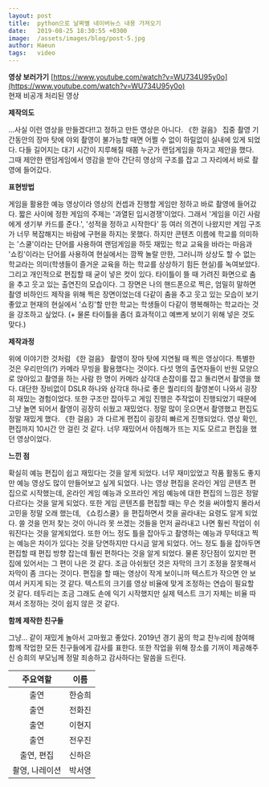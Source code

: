 ```yaml
---
layout: post
title:  python으로 날짜별 네이버뉴스 내용 가져오기
date:   2019-08-25 18:30:55 +0300
image:  /assets/images/blog/post-5.jpg
author: Haeun
tags:   video
---
```


**영상 보러가기** 
[https://www.youtube.com/watch?v=WU734U95y0o](https://www.youtube.com/watch?v=WU734U95y0o)
<br>현재 비공개 처리된 영상
 
**제작의도**

...사실 이런 영상을 만들겠다!!고 정하고 만든 영상은 아니다. 《한 걸음》 집중 촬영 기간동안의 장마 탓에 야외 촬영이 불가능할 때면 어쩔 수 없이 하릴없이 실내에 있게 되었다. 다들 길어지는 대기 시간이 지루해질 때쯤 누군가 랜덤게임을 하자고 제안을 했다. 그때 제안한 랜덤게임에서 영감을 받아 간단히 영상의 구조를 잡고 그 자리에서 바로 촬영에 들어갔다. 

**표현방법**

게임을 활용한 예능 영상이라 영상의 컨셉과 진행할 게임만 정하고 바로 촬영에 들어갔다. 짧은 사이에 정한 게임의 주제는 '과열된 입시경쟁'이었다. 그래서 '게임을 이긴 사람에게 생기부 카드를 준다.', '성적을 정하고 시작한다' 등 여러 의견이 나왔지만 게임 구조가 너무 복잡해지는 바람에 구현을 하지는 못했다. 하지만 콘텐츠 이름에 학교를 의미하는 '스쿨'이라는 단어를 사용하여 랜덤게임을 하듯 재밌는 학교 교육을 바라는 마음과 '쇼킹'이라는 단어를 사용하여 현실에서는 깜짝 놀랄 만한, 그러니까 상상도 할 수 없는 학교라는 의미(학생들이 즐거운 교육을 하는 학교를 상상하기 힘든 현실)를 녹여보았다. 그리고 개인적으로 편집할 때 굳이 넣은 컷이 있다. 타이틀이 뜰 때 가려진 화면으로 춤을 추고 웃고 있는 출연진의 모습이다. 그 장면은 나의 핸드폰으로 찍은, 엄밀히 말하면 촬영 비하인드 제작을 위해 찍은 장면이었는데 다같이 춤을 추고 웃고 있는 모습이 보기 좋았고 현재의 현실에서 '쇼킹'할 만한 학교는 학생들이 다같이 행복해하는 학교라는 것을 강조하고 싶었다. (+ 물론 타이틀을 좀더 효과적이고 예쁘게 보이기 위해 넣은 것도 맞다.)  

**제작과정**

위에 이야기한 것처럼 《한 걸음》 촬영이 장마 탓에 지연될 때 찍은 영상이다. 특별한 것은 우리만의(?) 카메라 무빙을 활용했다는 것이다. 다섯 명의 출연자들이 반원 모양으로 앉아있고 촬영을 하는 사람 한 명이 카메라 삼각대 손잡이를 잡고 돌리면서 촬영을 했다. 대단한 장비없이 DSLR 하나와 삼각대 하나로 좋은 퀄리티의 촬영본이 나와서 굉장히 재밌는 경험이었다. 또한 구조만 잡아두고 게임 진행은 주작없이 진행되었기 때문에 그냥 놀면 되어서 촬영이 굉장히 쉬웠고 재밌었다. 정말 많이 웃으면서 촬영했고 편집도 정말 재밌게 했다. 《한 걸음》과 다르게 편집이 굉장히 빠르게 진행되었다. 영상 확인, 편집까지 10시간 안 걸린 것 같다. 너무 재밌어서 아침해가 뜨는 지도 모르고 편집을 했던 영상이었다. 

**느낀 점**

확실히 예능 편집이 쉽고 재밌다는 것을 알게 되었다. 너무 재미있었고 작품 활동도 좋지만 예능 영상도 많이 만들어보고 싶게 되었다. 나는 영상 편집을 온라인 게임 콘텐츠 편집으로 시작했는데, 온라인 게임 예능과 오프라인 게임 예능에 대한 편집의 느낌은 정말 다르다는 것을 알게 되었다. 또한 게임 콘텐츠를 편집할 때는 무슨 컷을 써야할지 몰라서 고민을 정말 오래 했는데, 《쇼킹스쿨》을 편집하면서 컷을 골라내는 요령도 알게 되었다. 쓸 것을 먼저 찾는 것이 아니라 못 쓰겠는 것들을 먼저 골라내고 나면 훨씬 작업이 쉬워진다는 것을 알게되었다. 또한 어느 정도 틀을 잡아두고 촬영하는 예능과 무턱대고 찍는 예능은 차이가 있다는 것을 당연하지만 다시금 알게 되었다. 어느 정도 틀을 잡아두면 편집할 때 편집 방향 잡는데 훨씬 편하다는 것을 알게 되었다. 물론 장단점이 있지만 편집에 있어서는 그 편이 나은 것 같다. 조금 아쉬웠던 것은 자막의 크기 조정을 잘못해서 자막이 좀 크다는 것이다. 편집을 할 때는 영상이 작게 보이니까 텍스트가  작으면 안 보여서 커지게 되는 것 같다. 텍스트의 크기를 영상 비율에 맞게 조정하는 연습이 필요할 것 같다. 테두리는 조금 그래도 손에 익기 시작했지만 실제 텍스트 크기 자체는 비율 따져서 조정하는 것이 쉽지 않은 것 같다. 

**함께 제작한 친구들**

그냥... 같이 재밌게 놀아서 고마웠고 좋았다. 2019년 경기 꿈의 학교 찬누리에 참여해 함께 작업한 모든 친구들에게 감사를 표한다. 또한 작업을 위해 장소를 기꺼이 제공해주신 승희의 부모님께 정말 죄송하고 감사하다는 말씀을 드린다.

| 주요역할 | 이름 | 
|:-----:|:----:|
| 출연 | 한승희 | 
| 출연 | 전화진 | 
| 출연 | 이현지 |  
| 출연 | 전우진 | 
| 출연, 편집 | 신하은 | 
| 촬영, 나레이션 | 박서영 |  
